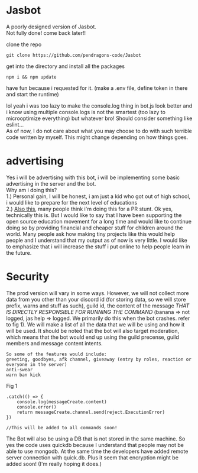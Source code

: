 # Jasbot
A poorly designed version of Jasbot.    
Not fully done! come back later!!   

clone the repo    
```
git clone https://github.com/pendragons-code/Jasbot
```

get into the directory and install all the packages   
```
npm i && npm update
```

have fun because i requested for it. (make a .env file, define token in there and start the runtime)    


lol yeah i was too lazy to make the console.log thing in bot.js look better and i know using multiple console.logs is not the smartest (too lazy to microoptimize everything) but whatever bro!
Should consider something like eslint...        
    As of now, I do not care about what you may choose to do with such terrible code written by myself.
    This might change depending on how things goes.


# advertising

Yes i will be advertising with this bot, i will be implementing some basic advertising in the server and the bot.       
Why am i doing this?        
1.) Personal gain, I will be honest, i am just a kid who got out of high school, i would like to prepare for the next level of educations           
2.) [Also this](https://help.unicef.org/?country=SG&gclid=Cj0KCQjw08aYBhDlARIsAA_gb0dKglzLKjs81QBdnLsIzXmEo8CxFeT_nLeL-4XE9jgDJ6eX3Biw-b4aAv8CEALw_wcB), many people think i'm doing this for a PR stunt. Ok yes, technically this is. But I would like to say that I have been supporting the open source education movement for a long time and would like to continue doing so by providing financial and cheaper stuff for children around the world. Many people ask how making tiny projects like this would help people and I understand that my output as of now is very little. I would like to emphasize that i will increase the stuff i put online to help people learn in the future.




# Security
The prod version will vary in some ways. However, we will not collect more data from you other than your discord id (for storing data, so we will store prefix, warns and stuff as such), guild id, the content of the message *THAT IS DIRECTLY RESPONSIBLE FOR RUNNING THE COMMAND* (banana => not logged, jas help => logged. We primarily do this when the bot crashes. refer to fig 1). We will make a list of all the data that we will be using and how it will be used. It should be noted that the bot will also target moderation, which means that the bot would end up using the guild precense, guild members and message content intents.
```
So some of the features would include:
greeting, goodbyes, afk channel, giveaway (entry by roles, reaction or everyone in the server)
anti-swear
warn ban kick
```        

Fig 1       
```
.catch(() => {
    console.log(messageCreate.content)
    console.error()
    return messageCreate.channel.send(reject.ExecutionError)
})

//This will be added to all commands soon!
```


The Bot will also be using a DB that is not stored in the same machine. So yes the code uses quickdb because I understand that people may not be able to use mongodb. At the same time the developers have added remote server connection with quick.db. Plus it seem that encryption might be added soon! (I'm really hoping it does.)
